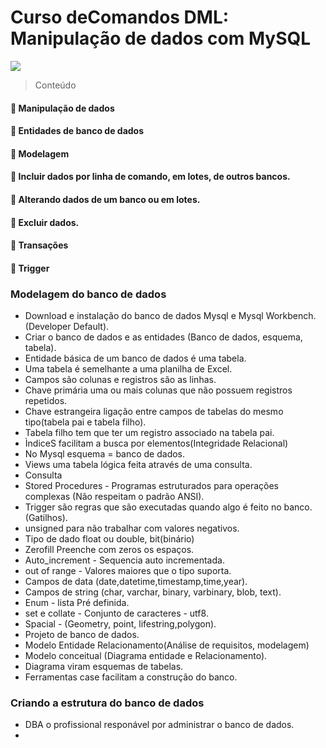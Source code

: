 # Curso deComandos DML: Manipulação de dados com MySQL
![](https://www.alura.com.br/assets/api/share/curso-mysql-dml-manipulacao-de-dados.png)

> Conteúdo

#### :gem: Manipulação de dados
#### :gem: Entidades de banco de dados
#### :gem: Modelagem
#### :gem: Incluir dados por linha de comando, em lotes, de outros bancos.
#### :gem: Alterando dados de um banco ou em lotes.
#### :gem: Excluir dados.
#### :gem: Transações
#### :gem: Trigger


###  Modelagem do banco de dados
* Download e instalação do banco de dados Mysql e Mysql Workbench.(Developer Default).
* Criar o banco de dados e as entidades (Banco de dados, esquema, tabela).
* Entidade básica de um banco de dados é uma tabela.
* Uma tabela é semelhante a uma planilha de Excel.
* Campos são colunas e registros são as linhas.
* Chave primária uma ou mais colunas que não possuem registros repetidos.
* Chave estrangeira ligação entre campos de tabelas do mesmo tipo(tabela pai e tabela filho).
* Tabela filho tem que ter um registro associado na tabela pai.
* ÌndiceS facilitam a busca por elementos(Integridade Relacional) 
* No Mysql esquema = banco de dados.
* Views uma tabela lógica feita através de uma consulta.
* Consulta
* Stored Procedures - Programas estruturados para operações complexas (Não respeitam o padrão ANSI).
* Trigger são regras que são executadas quando algo é feito no banco.(Gatilhos).
* unsigned para não trabalhar com valores negativos.
* Tipo de dado float ou double, bit(binário)
* Zerofill Preenche com zeros os espaços.
* Auto_increment - Sequencia auto incrementada.
* out of range - Valores maiores que o tipo suporta.
* Campos de data (date,datetime,timestamp,time,year).
* Campos de string (char, varchar, binary, varbinary, blob, text).
* Enum - lista Pré definida.
* set e collate - Conjunto de caracteres - utf8.
* Spacial - (Geometry, point, lifestring,polygon).
* Projeto de banco de dados.
* Modelo Entidade Relacionamento(Análise de requisitos, modelagem)
* Modelo conceitual (Diagrama entidade e Relacionamento).
* Diagrama viram esquemas de tabelas.
* Ferramentas case facilitam a construção do banco.

### Criando a estrutura do banco de dados
* DBA o profissional responável por administrar o banco de dados.
* 









